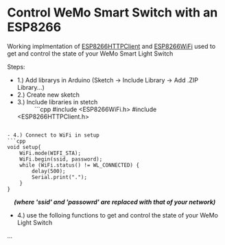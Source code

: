 # Control WeMo Smart Switch with an ESP8266 

Working implmentation of [ESP8266HTTPClient](https://github.com/esp8266/Arduino/tree/master/libraries/ESP8266HTTPClient) and [ESP8266WiFi](https://github.com/esp8266/Arduino/tree/master/libraries/ESP8266WiFi) used to get and control the state of your WeMo Smart Light Switch<br/>



Steps: 
 - 1.) Add librarys in Arduino (Sketch -> Include Library -> Add .ZIP Library...)
 - 2.) Create new sketch
 - 3.) Include libraries in stetch<br/>
 &nbsp;&nbsp;&nbsp;&nbsp;&nbsp;&nbsp;&nbsp;&nbsp;&nbsp;&nbsp;```cpp
 #include <ESP8266WiFi.h>
 #include <ESP8266HTTPClient.h>
 ```
 
 - 4.) Connect to WiFi in setup
 ```cpp
 void setup{
     WiFi.mode(WIFI_STA);
     WiFi.begin(ssid, password);
     while (WiFi.status() != WL_CONNECTED) {
         delay(500);
         Serial.print(".");
     }
 }
 ```
 &nbsp;&nbsp;&nbsp;&nbsp;***(where 'ssid' and 'passowrd' are replaced with that of your network)***
 - 4.) use the folloing functions to get and control the state of your WeMo Light Switch

  ...
 
